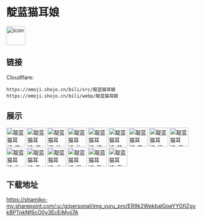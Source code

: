 # 靛蓝猫耳娘
<img src="https://emoji.shojo.cn/bili/src/靛蓝猫耳娘/icon.png" width="50" height="50" alt="icon">

## 链接
Cloudflare:
```
https://emoji.shojo.cn/bili/src/靛蓝猫耳娘
https://emoji.shojo.cn/bili/webp/靛蓝猫耳娘
```
## 展示
<img src="https://emoji.shojo.cn/bili/src/靛蓝猫耳娘/靛蓝猫耳娘-查水表.png" width="50" height="50" alt="靛蓝猫耳娘-查水表">
<img src="https://emoji.shojo.cn/bili/src/靛蓝猫耳娘/靛蓝猫耳娘-痴呆.png" width="50" height="50" alt="靛蓝猫耳娘-痴呆">
<img src="https://emoji.shojo.cn/bili/src/靛蓝猫耳娘/靛蓝猫耳娘-给我撤回.png" width="50" height="50" alt="靛蓝猫耳娘-给我撤回">
<img src="https://emoji.shojo.cn/bili/src/靛蓝猫耳娘/靛蓝猫耳娘-故意的.png" width="50" height="50" alt="靛蓝猫耳娘-故意的">
<img src="https://emoji.shojo.cn/bili/src/靛蓝猫耳娘/靛蓝猫耳娘-嫁给我.png" width="50" height="50" alt="靛蓝猫耳娘-嫁给我">
<img src="https://emoji.shojo.cn/bili/src/靛蓝猫耳娘/靛蓝猫耳娘-禁止钓鱼.png" width="50" height="50" alt="靛蓝猫耳娘-禁止钓鱼">
<img src="https://emoji.shojo.cn/bili/src/靛蓝猫耳娘/靛蓝猫耳娘-惊吓.png" width="50" height="50" alt="靛蓝猫耳娘-惊吓">
<img src="https://emoji.shojo.cn/bili/src/靛蓝猫耳娘/靛蓝猫耳娘-沮丧.png" width="50" height="50" alt="靛蓝猫耳娘-沮丧">
<img src="https://emoji.shojo.cn/bili/src/靛蓝猫耳娘/靛蓝猫耳娘-泪汪汪.png" width="50" height="50" alt="靛蓝猫耳娘-泪汪汪">
<img src="https://emoji.shojo.cn/bili/src/靛蓝猫耳娘/靛蓝猫耳娘-你醒啦.png" width="50" height="50" alt="靛蓝猫耳娘-你醒啦">
<img src="https://emoji.shojo.cn/bili/src/靛蓝猫耳娘/靛蓝猫耳娘-撒娇.png" width="50" height="50" alt="靛蓝猫耳娘-撒娇">
<img src="https://emoji.shojo.cn/bili/src/靛蓝猫耳娘/靛蓝猫耳娘-求三连.png" width="50" height="50" alt="靛蓝猫耳娘-求三连">
<img src="https://emoji.shojo.cn/bili/src/靛蓝猫耳娘/靛蓝猫耳娘-问号.png" width="50" height="50" alt="靛蓝猫耳娘-问号">
<img src="https://emoji.shojo.cn/bili/src/靛蓝猫耳娘/靛蓝猫耳娘-无情.png" width="50" height="50" alt="靛蓝猫耳娘-无情">
<img src="https://emoji.shojo.cn/bili/src/靛蓝猫耳娘/靛蓝猫耳娘-无语.png" width="50" height="50" alt="靛蓝猫耳娘-无语">

## 下载地址

https://shamiko-my.sharepoint.com/:u:/g/personal/img_yuru_pro/ER9k2WekbalGoeYYGfiZgykBPTnkNf6cO0y3EcEjMyii7A